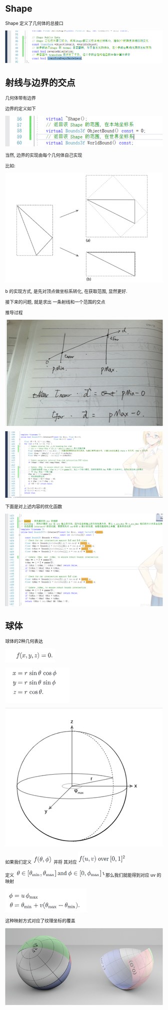 ﻿# Shape

Shape 定义了几何体的总接口

![1](02_13/1.png)

# 射线与边界的交点

几何体带有边界

边界的定义如下

![2](02_13/2.png)

当然, 边界的实现由每个几何体自己实现

比如:

![3](02_13/3.png)

b 的实现方式, 是先对顶点做坐标系转化, 在获取范围,  显然更好.

接下来的问题, 就是求出 一条射线和一个范围的交点

推导过程

![6](02_13/6.png)

![4](02_13/4.png)

下面是对上述内容的优化函数

![5](02_13/5.png)

# 球体

球体的2种几何表达

![7](02_13/7.png)

![8](02_13/8.png)

![9](02_13/9.png)

如果我们定义 ![10](02_13/10.png) 并将 其对应 ![11](02_13/11.png)

定义 ![12](02_13/12.png) 那么我们就能得到对应 uv 的映射

![13](02_13/13.png)

这种映射方式对应了纹理坐标的覆盖

![14](02_13/14.png)


